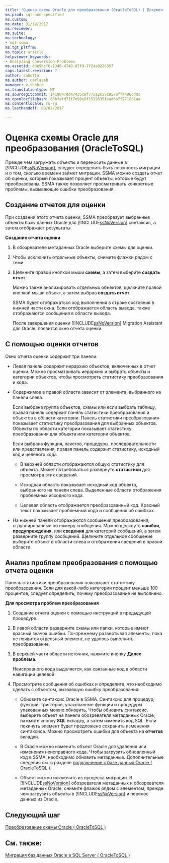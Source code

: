```yaml
---
title: "Оценка схемы Oracle для преобразования (OracleToSQL) | Документы Microsoft"
ms.prod: sql-non-specified
ms.custom: 
ms.date: 01/19/2017
ms.reviewer: 
ms.suite: 
ms.technology:
- sql-ssma
ms.tgt_pltfrm: 
ms.topic: article
helpviewer_keywords:
- Analyzing Conversion Problems
ms.assetid: 4de9bcf6-1346-4740-87f9-7f24a8226357
caps.latest.revision: 7
author: sabotta
ms.author: carlasab
manager: v-thobro
ms.translationtype: MT
ms.sourcegitcommit: 1419847dd47435cef775a2c55c0578ff4406cddc
ms.openlocfilehash: 03bfafd71f7e90e8f1529635fead6a7f2718314a
ms.contentlocale: ru-ru
ms.lasthandoff: 08/02/2017

---
```

# <a name="assessing-oracle-schemas-for-conversion-oracletosql"></a>Оценка схемы Oracle для преобразования (OracleToSQL)
Прежде чем загружать объекты и переносить данные в [!INCLUDE[ssNoVersion](../../includes/ssnoversion_md.md)], следует определить быть сложность миграции и о том, сколько времени займет миграции. SSMA можно создать отчет об оценки, который показывает процент объекты, которые будут преобразованы. SSMA также позволяет просматривать конкретные проблемы, вызывающие ошибки преобразования.  
  
## <a name="creating-assessment-reports"></a>Создание отчетов для оценки  
При создании этого отчета оценки, SSMA преобразует выбранные объекты базы данных Oracle для [!INCLUDE[ssNoVersion](../../includes/ssnoversion_md.md)] синтаксис, а затем отображает результаты.  
  
**Создание отчета оценки**  
  
1.  В обозревателе метаданных Oracle выберите схемы для оценки.  
  
2.  Чтобы исключить отдельные объекты, снимите флажки рядом с теми.  
  
3.  Щелкните правой кнопкой мыши **схемы**, а затем выберите **создать отчет**.  
  
    Можно также анализировать отдельных объектов, щелкните правой кнопкой мыши объект, а затем выбрав **создать отчет**.  
  
    SSMA будет отображаться ход выполнения в строке состояния в нижней части окна. Если отображается область вывода, также отображаются сообщения в области вывода.  
  
    После завершения оценки [!INCLUDE[ssNoVersion](../../includes/ssnoversion_md.md)] Migration Assistant для Oracle: появится окно отчета оценки.  
  
## <a name="using-assessment-reports"></a>С помощью оценки отчетов  
Окно отчета оценки содержит три панели:  
  
-   Левая панель содержит иерархию объектов, включенных в отчет оценки. Можно просматривать иерархию и выбрать объекты и категории объектов, чтобы просмотреть статистику преобразования и кода.  
  
-   Содержимое в правой области зависит от элемента, выбранного на панели слева.  
  
    Если выбрана группа объектов, схемы или если выбрать таблицу, правая панель содержит панель статистики преобразования и объектов в области категории. Панель статистики преобразования показывает статистику преобразования для выбранных объектов. Объекты по области категории показывает статистику преобразования для объекта или категории объектов.  
  
    Если выбрана функция, пакетов, процедуры, последовательности или представления, правая панель содержит статистику, исходный код и целевого кода.  
  
    -   В верхней области отображаются общую статистику для объекта. Может потребоваться развернуть **статистики** для просмотра этих сведений.  
  
    -   Исходная область показывает исходный код объекта, выбранного на панели слева. Выделенные области отображения проблемных исходного кода.  
  
    -   Целевая область отображается преобразованный код. Красный текст показывает проблемный кода и сообщения об ошибках.  
  
-   На нижней панели отображаются сообщения преобразования, сгруппированные по номеру сообщения. Можно щелкнуть **ошибки**, **предупреждения**, или **сведения** для категорий сообщений, а затем разверните группу сообщений. Щелкните отдельное сообщение выберите объект в области слева и отображения сведений в правой области.  
  
## <a name="analyzing-conversion-problems-by-using-the-assessment-report"></a>Анализ проблем преобразования с помощью отчета оценки  
Панель статистики преобразования показывает статистику преобразования. Если для какой-либо категории процент меньше 100 процентов, следует определить, почему преобразование не выполнено.  
  
**Для просмотра проблем преобразования**  
  
1.  Создание отчета оценки с помощью инструкций в предыдущей процедуре.  
  
2.  В левой области разверните схемы или папки, которые имеют красный значок ошибки. По-прежнему развертывая элементы, пока не появится отдельный элемент, не удалось выполнить преобразование.  
  
3.  В верхней части области источник, нажмите кнопку **Далее проблема**.  
  
    Неисправного кода выделяется, как связанные код в области навигации целевой.  
  
4.  Просмотрите сообщения об ошибках и определите, что необходимо сделать с объектом, вызвавшую ошибку преобразования:  
  
    -   Обновите синтаксис Oracle в SSMA. Синтаксис для процедур, функций, триггеров, упакованные функции и процедуры упакованных можно обновить. Чтобы обновить синтаксис, выберите объект на панели обозревателя метаданных Oracle, нажмите кнопку **SQL** вкладку, а затем изменить код SQL. Если покинуть элемент будет предложено сохранить изменения синтаксиса. Можно просмотреть ошибки для объекта на **отчетов** вкладки.  
  
    -   В Oracle можно изменить объект Oracle для удаления или изменения неисправного кода. Чтобы загрузить обновленный код в SSMA, необходимо обновить метаданные. Дополнительные сведения см. в разделе [подключение к базе данных Oracle &#40; OracleToSQL &#41;](../../ssma/oracle/connecting-to-oracle-database-oracletosql.md).  
  
    -   Объект можно исключить из процесса миграции. В [!INCLUDE[ssNoVersion](../../includes/ssnoversion_md.md)] обозревателя метаданных и обозревателя метаданных Oracle, снимите флажок рядом с элементом, прежде чем загрузить объекты в [!INCLUDE[ssNoVersion](../../includes/ssnoversion_md.md)] и перенос данных из Oracle.  
  
## <a name="next-step"></a>Следующий шаг  
[Преобразование схемы Oracle &#40; OracleToSQL &#41;](../../ssma/oracle/converting-oracle-schemas-oracletosql.md)  
  
## <a name="see-also"></a>См. также:  
[Миграция баз данных Oracle в SQL Server &#40; OracleToSQL &#41;](../../ssma/oracle/migrating-oracle-databases-to-sql-server-oracletosql.md)  
  

